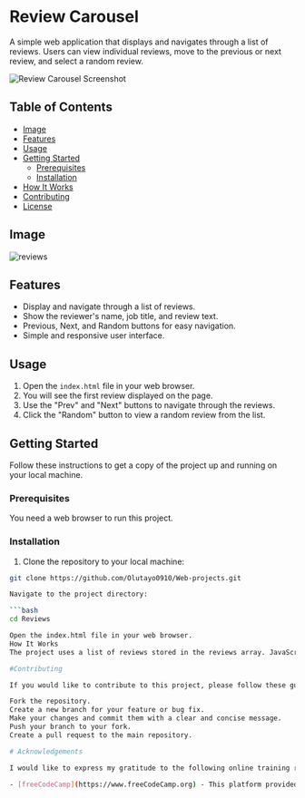 # Review Carousel

A simple web application that displays and navigates through a list of reviews. Users can view individual reviews, move to the previous or next review, and select a random review.

![Review Carousel Screenshot](screenshot.png)

## Table of Contents

- [Image](#demo)
- [Features](#features)
- [Usage](#usage)
- [Getting Started](#getting-started)
  - [Prerequisites](#prerequisites)
  - [Installation](#installation)
- [How It Works](#how-it-works)
- [Contributing](#contributing)
- [License](#license)

## Image

![reviews](https://github.com/Olutayo0910/Web-projects/assets/121323757/247f3253-0135-4647-b65e-39eafb62e802)

## Features

- Display and navigate through a list of reviews.
- Show the reviewer's name, job title, and review text.
- Previous, Next, and Random buttons for easy navigation.
- Simple and responsive user interface.

## Usage

1. Open the `index.html` file in your web browser.
2. You will see the first review displayed on the page.
3. Use the "Prev" and "Next" buttons to navigate through the reviews.
4. Click the "Random" button to view a random review from the list.

## Getting Started

Follow these instructions to get a copy of the project up and running on your local machine.

### Prerequisites

You need a web browser to run this project.

### Installation

1. Clone the repository to your local machine:

```bash
git clone https://github.com/Olutayo0910/Web-projects.git

Navigate to the project directory:

```bash
cd Reviews

Open the index.html file in your web browser.
How It Works
The project uses a list of reviews stored in the reviews array. JavaScript is used to dynamically display and navigate through the reviews. The "Prev" and "Next" buttons allow you to move to the previous or next review in the list. The "Random" button selects a random review from the list.

#Contributing

If you would like to contribute to this project, please follow these guidelines:

Fork the repository.
Create a new branch for your feature or bug fix.
Make your changes and commit them with a clear and concise message.
Push your branch to your fork.
Create a pull request to the main repository.

# Acknowledgements

I would like to express my gratitude to the following online training resources that provided valuable insights and knowledge during the development of this project:

- [freeCodeCamp](https://www.freeCodeCamp.org) - This platform provided in-depth guidance on web development techniques and JavaScript.
